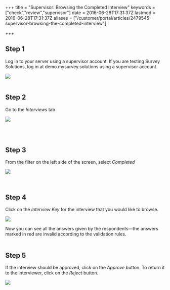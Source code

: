 +++
title = "Supervisor: Browsing the Completed Interview"
keywords = ["check","review","supervisor"]
date = 2016-06-28T17:31:37Z
lastmod = 2016-06-28T17:31:37Z
aliases = ["/customer/portal/articles/2479545-supervisor-browsing-the-completed-interview"]

+++

Step 1
------

  
Log in to your server using a supervisor account. If you are testing
Survey Solutions, log in at demo.mysurvey.solutions using a supervisor
account.  
  
  
![](/images/774335.png)  
 

 Step 2
-------

  
Go to the *Interviews* tab  
  
![](/images/774336.png)  
   
  
 

 Step 3
-------

  
From the filter on the left side of the screen, select *Completed*  
  
  
![](/images/774357.png)  
  
 

 Step 4
-------

  
Click on the *Interview Key* for the interview that you would like to
browse.   
  
![](/images/774359.png)  
  
  
Now you can see all the answers given by the respondents—the answers
marked in red are invalid according to the validation rules.   
 

 Step 5
-------

  
If the interview should be approved, click on the *Approve* button. To
return it to the interviewer, click on the *Reject* button.  
  
  
![](/images/774360.png)
